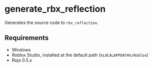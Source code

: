 # generate\_rbx\_reflection
Generates the source code to `rbx_reflection`.

## Requirements
* Windows
* Roblox Studio, installed at the default path (`%LOCALAPPDATA%/Roblox`)
* Rojo 0.5.x